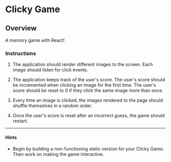 # Clicky Game

## Overview

A memory game with React!

### Instructions

1. The application should render different images to the screen. Each image should listen for click events.

2. The application keeps track of the user's score. The user's score should be incremented when clicking an image for the first time. The user's score should be reset to 0 if they click the same image more than once.

3. Every time an image is clicked, the images rendered to the page should shuffle themselves in a random order.

4. Once the user's score is reset after an incorrect guess, the game should restart.

- - -

#### Hints

* Begin by building a non-functioning static version for your Clicky Game. Then work on making the game interactive.
